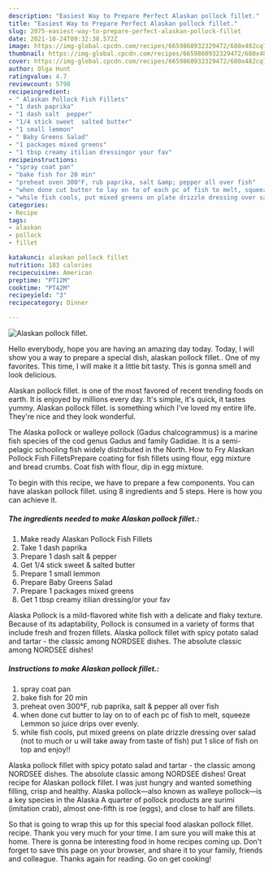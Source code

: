 ```yaml
---
description: "Easiest Way to Prepare Perfect Alaskan pollock fillet."
title: "Easiest Way to Prepare Perfect Alaskan pollock fillet."
slug: 2075-easiest-way-to-prepare-perfect-alaskan-pollock-fillet
date: 2021-10-24T09:32:38.572Z
image: https://img-global.cpcdn.com/recipes/6659860932329472/680x482cq70/alaskan-pollock-fillet-recipe-main-photo.jpg
thumbnail: https://img-global.cpcdn.com/recipes/6659860932329472/680x482cq70/alaskan-pollock-fillet-recipe-main-photo.jpg
cover: https://img-global.cpcdn.com/recipes/6659860932329472/680x482cq70/alaskan-pollock-fillet-recipe-main-photo.jpg
author: Olga Hunt
ratingvalue: 4.7
reviewcount: 5798
recipeingredient:
- " Alaskan Pollock Fish Fillets"
- "1 dash paprika"
- "1 dash salt  pepper"
- "1/4 stick sweet  salted butter"
- "1 small lemmon"
- " Baby Greens Salad"
- "1 packages mixed greens"
- "1 tbsp creamy itilian dressingor your fav"
recipeinstructions:
- "spray coat pan"
- "bake fish for 20 min"
- "preheat oven 300°F, rub paprika, salt &amp; pepper all over fish"
- "when done cut butter to lay on to of each pc of fish to melt, squeeze Lemmon so juice drips over evenly."
- "while fish cools, put mixed greens on plate drizzle dressing over salad (not to much or u will take away from taste of fish) put 1 slice of fish on top and enjoy!!"
categories:
- Recipe
tags:
- alaskan
- pollock
- fillet

katakunci: alaskan pollock fillet 
nutrition: 183 calories
recipecuisine: American
preptime: "PT12M"
cooktime: "PT42M"
recipeyield: "3"
recipecategory: Dinner

---
```



![Alaskan pollock fillet.](https://img-global.cpcdn.com/recipes/6659860932329472/680x482cq70/alaskan-pollock-fillet-recipe-main-photo.jpg)

Hello everybody, hope you are having an amazing day today. Today, I will show you a way to prepare a special dish, alaskan pollock fillet.. One of my favorites. This time, I will make it a little bit tasty. This is gonna smell and look delicious.

Alaskan pollock fillet. is one of the most favored of recent trending foods on earth. It is enjoyed by millions every day. It's simple, it's quick, it tastes yummy. Alaskan pollock fillet. is something which I've loved my entire life. They're nice and they look wonderful.

The Alaska pollock or walleye pollock (Gadus chalcogrammus) is a marine fish species of the cod genus Gadus and family Gadidae. It is a semi-pelagic schooling fish widely distributed in the North. How to Fry Alaskan Pollock Fish FilletsPrepare coating for fish fillets using flour, egg mixture and bread crumbs. Coat fish with flour, dip in egg mixture.


To begin with this recipe, we have to prepare a few components. You can have alaskan pollock fillet. using 8 ingredients and 5 steps. Here is how you can achieve it.

<!--inarticleads1-->

##### The ingredients needed to make Alaskan pollock fillet.:

1. Make ready  Alaskan Pollock Fish Fillets
1. Take 1 dash paprika
1. Prepare 1 dash salt &amp; pepper
1. Get 1/4 stick sweet &amp; salted butter
1. Prepare 1 small lemmon
1. Prepare  Baby Greens Salad
1. Prepare 1 packages mixed greens
1. Get 1 tbsp creamy itilian dressing/or your fav


Alaska Pollock is a mild-flavored white fish with a delicate and flaky texture. Because of its adaptability, Pollock is consumed in a variety of forms that include fresh and frozen fillets. Alaska pollock fillet with spicy potato salad and tartar - the classic among NORDSEE dishes. The absolute classic among NORDSEE dishes! 

<!--inarticleads2-->

##### Instructions to make Alaskan pollock fillet.:

1. spray coat pan
1. bake fish for 20 min
1. preheat oven 300°F, rub paprika, salt &amp; pepper all over fish
1. when done cut butter to lay on to of each pc of fish to melt, squeeze Lemmon so juice drips over evenly.
1. while fish cools, put mixed greens on plate drizzle dressing over salad (not to much or u will take away from taste of fish) put 1 slice of fish on top and enjoy!!


Alaska pollock fillet with spicy potato salad and tartar - the classic among NORDSEE dishes. The absolute classic among NORDSEE dishes! Great recipe for Alaskan pollock fillet. I was just hungry and wanted something filling, crisp and healthy. Alaska pollock—also known as walleye pollock—is a key species in the Alaska A quarter of pollock products are surimi (imitation crab), almost one-fifth is roe (eggs), and close to half are fillets. 

So that is going to wrap this up for this special food alaskan pollock fillet. recipe. Thank you very much for your time. I am sure you will make this at home. There is gonna be interesting food in home recipes coming up. Don't forget to save this page on your browser, and share it to your family, friends and colleague. Thanks again for reading. Go on get cooking!
